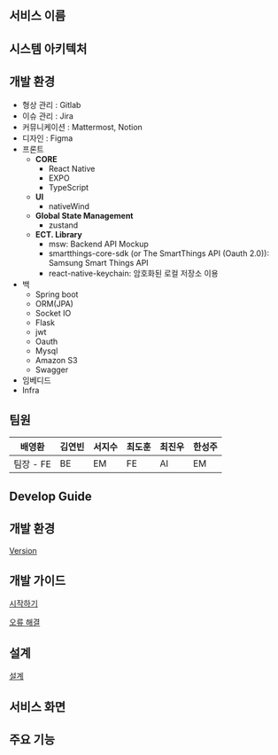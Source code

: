## 서비스 이름

## 시스템 아키텍처

## 개발 환경

- 형상 관리 : Gitlab
- 이슈 관리 : Jira
- 커뮤니케이션 : Mattermost, Notion
- 디자인 : Figma
- 프론트
    - **CORE**
        - React Native
        - EXPO
        - TypeScript
    - **UI**
        - nativeWind
    - **Global State Management**
        - zustand
    - **ECT. Library**
        - msw: Backend API Mockup
        - smartthings-core-sdk (or The SmartThings API (Oauth 2.0)): Samsung Smart Things API
        - react-native-keychain: 암호화된 로컬 저장소 이용
- 백
    - Spring boot
    - ORM(JPA)
    - Socket IO
    - Flask
    - jwt
    - Oauth
    - Mysql
    - Amazon S3
    - Swagger
- 임베디드
- Infra

## 팀원

| 배영환 | 김연빈 | 서지수 | 최도훈 | 최진우 | 한성주 |
| --- | --- | --- | --- | --- | --- |
| 팀장 - FE | BE | EM | FE | AI | EM |

## Develop  Guide

## 개발 환경

[Version](https://www.notion.so/Version-4f1f0c80517f4b8e9a0da5418c6bb2f7?pvs=21)

## 개발 가이드

[시작하기](https://www.notion.so/40e3a6b11abb4bcebe74f2744182de78?pvs=21)

[오류 해결](https://www.notion.so/ef26d09edbba4b75a6a05aa147635b55?pvs=21)

## 설계

[설계](https://www.notion.so/8ad9382b678f45aba5bfee3ec7a13f16?pvs=21)

## 서비스 화면

## 주요 기능